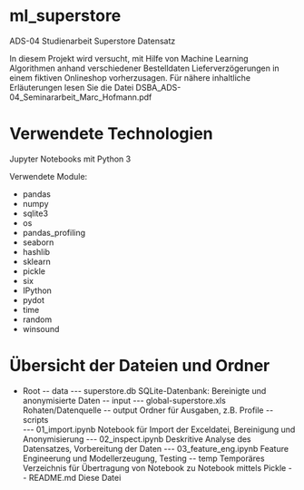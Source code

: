 # ml_superstore
ADS-04 Studienarbeit Superstore Datensatz

In diesem Projekt wird versucht, mit  Hilfe von Machine Learning Algorithmen anhand verschiedener Bestelldaten Lieferverzögerungen in einem fiktiven Onlineshop vorherzusagen.
Für nähere inhaltliche Erläuterungen lesen Sie die Datei DSBA_ADS-04_Seminararbeit_Marc_Hofmann.pdf

# Verwendete Technologien
Jupyter Notebooks mit Python 3

Verwendete Module:
* pandas
* numpy
* sqlite3 
* os
* pandas_profiling
* seaborn
* hashlib
* sklearn
* pickle
* six
* IPython
* pydot
* time
* random
* winsound

# Übersicht der Dateien und Ordner

- Root
-- data
--- superstore.db         SQLite-Datenbank: Bereinigte und anonymisierte Daten 
-- input
--- global-superstore.xls Rohaten/Datenquelle
-- output                 Ordner für Ausgaben, z.B. Profile
-- scripts          
--- 01_import.ipynb       Notebook für Import der Exceldatei, Bereinigung und Anonymisierung
--- 02_inspect.ipynb      Deskritive Analyse des Datensatzes, Vorbereitung der Daten
--- 03_feature_eng.ipynb  Feature Engineerung und Modellerzeugung, Testing
-- temp                   Temporäres Verzeichnis für Übertragung von Notebook zu Notebook mittels Pickle
-- README.md             Diese Datei
